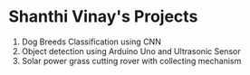 # Shanthi Vinay's Projects 

1. Dog Breeds Classification using CNN
2. Object detection using Arduino Uno and Ultrasonic Sensor 
3. Solar power grass cutting rover with collecting mechanism
